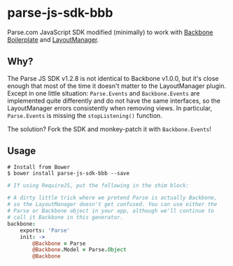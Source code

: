 parse-js-sdk-bbb
================

Parse.com JavaScript SDK modified (minimally) to work with [Backbone Boilerplate](https://github.com/backbone-boilerplate/backbone-boilerplate) and [LayoutManager](http://layoutmanager.org/).

## Why?
The Parse JS SDK v1.2.8 is not identical to Backbone v1.0.0, but it's close enough that most of the time it doesn't matter to the LayoutManager plugin. Except in one little situation: `Parse.Events` and `Backbone.Events` are implemented quite differently and do not have the same interfaces, so the LayoutManager errors consistently when removing views. In particular, `Parse.Events` is missing the `stopListening()` function.

The solution? Fork the SDK and monkey-patch it with `Backbone.Events`!

## Usage
```
# Install from Bower
$ bower install parse-js-sdk-bbb --save
```

```coffeescript
# If using RequireJS, put the following in the shim block:

# A dirty little trick where we pretend Parse is actually Backbone,
# so the LayoutManager doesn't get confused. You can use either the
# Parse or Backbone object in your app, although we'll continue to
# call it Backbone in this generator.
backbone:
    exports: 'Parse'
    init: ->
        @Backbone = Parse
        @Backbone.Model = Parse.Object
        @Backbone


